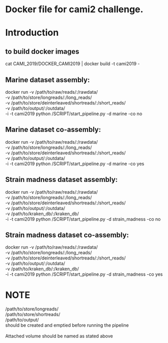# Docker file for cami2 challenge.

# Introduction 

## to build docker images
cat CAMI_2019/DOCKER_CAMI2019 | docker build  -t cami2019 -

## Marine dataset assembly:
docker run -v /path/to/raw/reads/:/rawdata/ \
-v /path/to/store/longreads/:/long_reads/ \
-v /path/to/store/deinterleaved/shortreads/:/short_reads/ \
-v /path/to/output/:/outdata/ \
-i -t cami2019 python /SCRIPT/start_pipeline.py -d marine -co no

## Marine dataset co-assembly:
docker run -v /path/to/raw/reads/:/rawdata/ \
-v /path/to/store/longreads/:/long_reads/ \
-v /path/to/store/deinterleaved/shortreads/:/short_reads/ \
-v /path/to/output/:/outdata/ \
-i -t cami2019 python /SCRIPT/start_pipeline.py -d marine -co yes

## Strain madness dataset assembly:
docker run -v /path/to/raw/reads/:/rawdata/ \
-v /path/to/store/longreads/:/long_reads/ \
-v /path/to/store/deinterleaved/shortreads/:/short_reads/ \
-v /path/to/output/:/outdata/ \
-v /path/to/kraken_db/:/kraken_db/ \
-i -t cami2019 python /SCRIPT/start_pipeline.py -d strain_madness -co no

## Strain madness dataset co-assembly:
docker run -v /path/to/raw/reads/:/rawdata/ \
-v /path/to/store/longreads/:/long_reads/ \
-v /path/to/store/deinterleaved/shortreads/:/short_reads/ \
-v /path/to/output/:/outdata/ \
-v /path/to/kraken_db/:/kraken_db/ \
-i -t cami2019 python /SCRIPT/start_pipeline.py -d strain_madness -co yes

# NOTE
/path/to/store/longreads/ \
/path/to/store/shortreads/ \
/path/to/output/ \
should be created and emptied before running the pipeline\
\
Attached volume should be named as stated above
